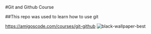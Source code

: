 #Git and Github Course

##This repo was used to learn how to use git

https://amigoscode.com/courses/git-github
![black-wallpaper-best](https://user-images.githubusercontent.com/107487101/174105523-9ccb1968-a1b0-45c4-b95d-f675c4f5eadd.jpg)
